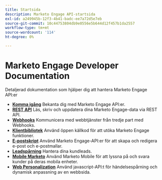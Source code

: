 ```yaml
---
title: Startsida
description: Marketo Engage API-startsida
exl-id: a249945b-12f3-4b41-badc-ee7a72d5e7eb
source-git-commit: 10c44753804db9e0556e5b644d12f457b1da2557
workflow-type: tm+mt
source-wordcount: '114'
ht-degree: 0%

---
```



# Marketo Engage Developer Documentation

Detaljerad dokumentation som hjälper dig att hantera Marketo Engage API:er

* [**Komma igång**](getting-started.md) Bekanta dig med Marketo Engage API:er.
* [**REST API**](https://developer.adobe.com/marketo-apis/) Läs, skriv och uppdatera dina Marketo Engage-data via REST API.
* [**Webhooks**](webhooks/webhooks.md) Kommunicera med webbtjänster från tredje part med Webhooks.
* [**Klientbibliotek**](https://github.com/Marketo/Community-Supported-Client-Libraries) Använd öppen källkod för att utöka Marketo Engage funktioner.
* [**E-postskript**](email-scripting.md) Använd Marketo Engage-API:er för att skapa och redigera e-post och e-postmallar.
* [**Leadspårning**](javascript-api/lead-tracking.md) Hantera dina kundleads.
* [**Mobile Marketo**](mobile/mobile.md) Använd Marketo Mobile för att lyssna på och svara kunder på deras mobila enheter.
* [**Web Personalization**](javascript-api/web-personalization.md) Använd javascript-API:t för händelsespårning och dynamisk anpassning av en webbsida.
